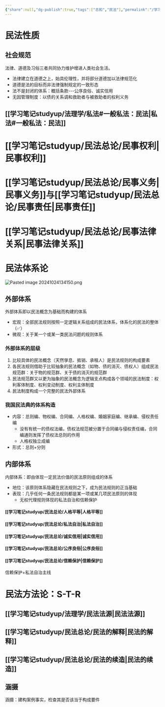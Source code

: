 ```yaml
---
{"share":null,"dg-publish":true,"tags":["总和","民法"],"permalink":"/学习笔记studyup/民法总论/民总/","dgPassFrontmatter":true,"created":"2024-07-05T10:20:27.838+08:00","updated":"2024-10-31T10:33:21.093+08:00"}
---
```


# 民法性质
## 社会规范
法律、道德及习俗三者共同协力维护增进人类社会生活。
- 法律建立在道德之上，始具伦理性，并将部分道德加以法律规范化
- 道德是法的目标而非法律强制规定的一致形态
- 法不是封闭的体系：概括条款---公序良俗、诚实信用
- 无因管理制度：以债的关系调和救助者与被救助者的权利义务
## [[学习笔记studyup/法理学/私法#一般私法：民法\|私法#一般私法：民法]]
# [[学习笔记studyup/民法总论/民事权利\|民事权利]]
# [[学习笔记studyup/民法总论/民事义务\|民事义务]]与[[学习笔记studyup/民法总论/民事责任\|民事责任]]

# [[学习笔记studyup/民法总论/民事法律关系\|民事法律关系]]
# 民法体系论
![Pasted image 20241024134150.png](/img/user/%E8%BF%90%E8%A1%8C%E6%9D%82/%E9%99%84%E4%BB%B6/Pasted%20image%2020241024134150.png)
## 外部体系
外部体系即以民法概念为基础而构建的体系
- 宏观：全部民法规则按照一定逻辑关系组成的民法体系，体系化的民法的整体（✅）
- 微观：关于某一个或某一类民法问题的规则体系
### 外部体系的层级
1. 比较具体的民法概念（天然孳息、抵销、承租人）是民法规则的构成要素
2. 各民法规则借助于比较抽象的民法概念（如物、债的消灭、债权人）组成民法规范群：关于物的规范群、关于债的消灭的规范群
3. 民法规范群又以更为抽象的民法概念为逻辑支点构成各个领域的民法制度：权利客体制度、权利变动制度、权利主体制度
4. 民法制度构成一个完整的民法外部体系
### 我国民法典的体系构造
- 内容：总则编、物权编、合同编、人格权编、婚姻家庭编、继承编、侵权责任编
	- 没有有统一的债权法编，债权法规范被分置于合同编与侵权责任编，合同编通则发挥了债权法总则的作用
	- 人格权独立成编
- 形式：总则+分则
## 内部体系
内部体系：即由体现一定民法价值的民法原则组成的体系
- 地位：该原则体系隐藏在民法规则之下，成为民法规则的正当基础
- 表现：几乎任何一条民法规则都是某一项或某几项民法原则的体现
	- 无权代理规则体现的私法自治和信赖保护
#### [[学习笔记studyup/民法总论/人格平等\|人格平等]]
#### [[学习笔记studyup/民法总论/私法自治\|私法自治]]
#### [[学习笔记studyup/民法总论/诚实信用\|诚实信用]]
#### [[学习笔记studyup/民法总论/公序良俗\|公序良俗]]
#### [[学习笔记studyup/民法总论/信赖保护\|信赖保护]]
信赖保护+私法自治主线
# 民法方法论：S-T-R
## [[学习笔记studyup/法理学/民法法源\|民法法源]]
## [[学习笔记studyup/民法总论/民法的解释\|民法的解释]]
## [[学习笔记studyup/民法总论/民法的续造\|民法的续造]]
## 涵摄
涵摄：建构案例事实，检查其是否该当于构成要件
